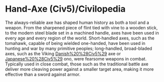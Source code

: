 # Hand-Axe (Civ5)/Civilopedia

The always-reliable axe has shaped human history as both a tool and a weapon. From the sharpened piece of flint tied with vine to a wooden stick, to the modern steel blade set in a machined handle, axes have been used in every age and every region of the world. Short-handled axes, such as the tomahawk, capable of being wielded one-handed, have been used in hunting and war by many primitive peoples; long-handled, broad-bladed axes, such as the Viking [Danish%20%28Civ5%29](Dane) axe or [Japanese%20%28Civ5%29](Japanese) ono, were fearsome weapons in combat. Typically used in close combat, those such as the traditional battle axe deliver more cleaving power against a smaller target area, making it more effective than a sword against armor.